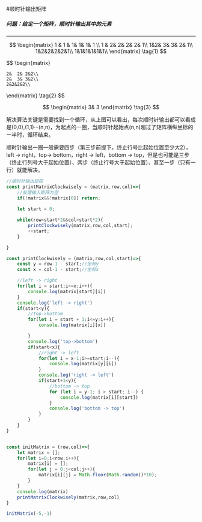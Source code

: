 #顺时针输出矩阵

#####  问题：给定一个矩阵，顺时针输出其中的元素

------


$$
\begin{matrix} 
	1 & 1 & 1& 1& 1& 1 \\
	1 & 2&  2&  2& 2& 1\\
	1&2&  3& 3& 2& 1\\
	1&2&2&2&2&1\\
	1&1&1&1&1&1\\
\end{matrix} \tag{1}
$$

$$
\begin{matrix} 
	 
	2&  2& 2&2\\
	2&  3& 3&2\\
	2&2&2&2\\
	
\end{matrix} \tag{2}
$$

$$
\begin{matrix}  
	3& 3
\end{matrix} \tag{3}
$$

解决算法关键是需要找到一个循环，从上图可以看出，每次顺时针输出都可以看成是(0,0),(1,1)···(n,n)，为起点的一圈，当顺时针起始点(n,n)超过了矩阵横纵坐标的一半时，循环结束。

顺时针输出一圈一般需要四步（第三步前提下，终止行号比起始位置至少大2），left -> right，top-> bottom，right -> left，bottom -> top，但是也可能是三步（终止行列号大于起始位置）、两步（终止行号大于起始位置）、甚至一步（只有一行）就能解决。

```javascript
//顺时针输出矩阵
const printMatrixClockwisely = (matrix,row,col)=>{
	//处理输入矩阵为空
    if(!matrix&&!matrix[0]) return;
	
    let start = 0;

    while(row>start*2&&col>start*2){
        printClockwisely(matrix,row,col,start);
        ++start;
    }

}

const printClockwisely = (matrix,row,col,start)=>{
    const y = row-1 - start;//坐标y
    const x = col-1 - start;//坐标x

    //left -> right
    for(let i = start;i<=x;i++){
        console.log(matrix[start][i])
    }
    console.log('left -> right')
    if(start<y){
        //top->bottom
        for(let i = start + 1;i<=y;i++){
            console.log(matrix[i][x])

        }
        console.log('top->bottom')
        if(start<x){
            //right -> left 
            for(let i = x-1;i>=start;i--){
                console.log(matrix[y][i])
            }
            console.log('right -> left')
            if(start+1<y){
                //bottom -> top
                for (let i = y-1; i > start; i--) {
                    console.log(matrix[i][start])                            
                }
                console.log('bottom -> top')
            }
        }
    }
}


const initMatrix = (row,col)=>{
    let matrix = [];
    for(let i=0;i<row;i++){
        matrix[i] = [];
        for(let j = 0;j<col;j++){
            matrix[i][j] = Math.floor(Math.random()*10);
        }
    }
    console.log(matrix)
    printMatrixClockwisely(matrix,row,col)
}

initMatrix(-5,-1)
```

